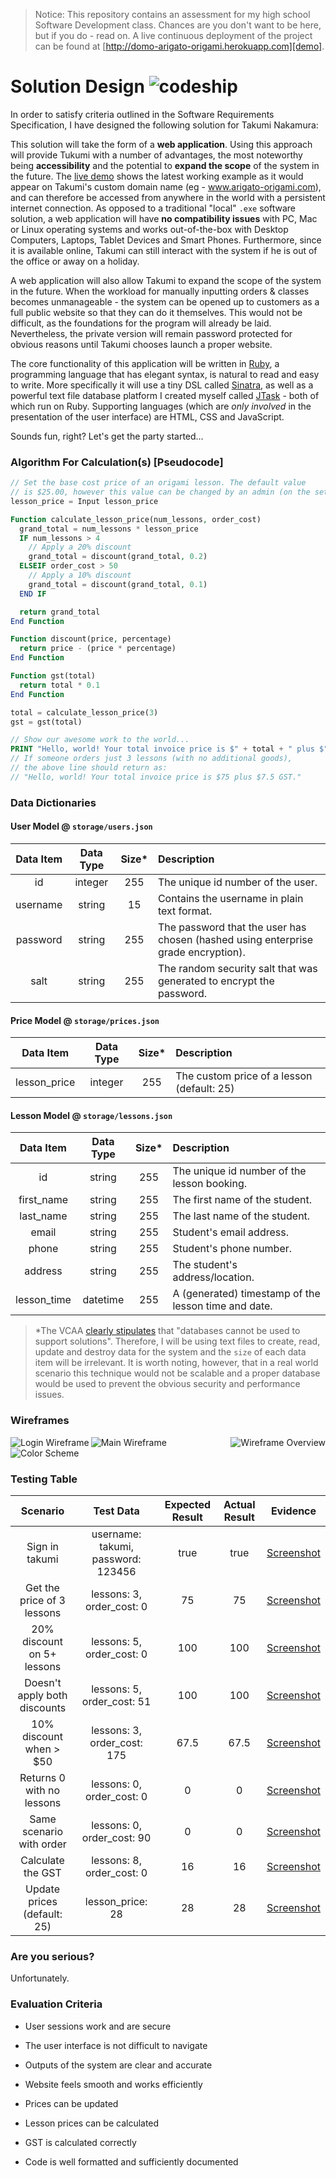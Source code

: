 > Notice: This repository contains an assessment for my high school Software Development class. Chances are you don't want to be here, but if you do - read on. A live continuous deployment of the project can be found at [http://domo-arigato-origami.herokuapp.com][demo].

# Solution Design ![codeship](https://www.codeship.io/projects/c8f0ebf0-c9bd-0131-eedd-762fd394af47/status "Codeship Status")

In order to satisfy criteria outlined in the Software Requirements Specification, I have designed the following solution for Takumi Nakamura:

This solution will take the form of a **web application**. Using this approach will provide Tukumi with a number of advantages, the most noteworthy being **accessibility** and the potential to **expand the scope** of the system in the future. The [live demo][demo] shows the latest working example as it would appear on Takumi's custom domain name (eg - www.arigato-origami.com), and can therefore be accessed from anywhere in the world with a persistent internet connection. As opposed to a traditional "local" `.exe` software solution, a web application will have **no compatibility issues** with PC, Mac or Linux operating systems and works out-of-the-box with Desktop Computers, Laptops, Tablet Devices and Smart Phones. Furthermore, since it is available online, Takumi can still interact with the system if he is out of the office or away on a holiday.

A web application will also allow Takumi to expand the scope of the system in the future. When the workload for manually inputting orders & classes becomes unmanageable - the system can be opened up to customers as a full public website so that they can do it themselves. This would not be difficult, as the foundations for the program will already be laid. Nevertheless, the private version will remain password protected for obvious reasons until Takumi chooses launch a proper website.

The core functionality of this application will be written in [Ruby][ruby_lang], a programming language that has elegant syntax, is natural to read and easy to write. More specifically it will use a tiny DSL called [Sinatra][sinatra_rb], as well as a powerful text file database platform I created myself called [JTask][jtask] - both of which run on Ruby. Supporting languages (which are *only involved* in the presentation of the user interface) are HTML, CSS and JavaScript.

Sounds fun, right? Let's get the party started...

### Algorithm For Calculation(s) [Pseudocode]

```php
// Set the base cost price of an origami lesson. The default value
// is $25.00, however this value can be changed by an admin (on the settings page).
lesson_price = Input lesson_price

Function calculate_lesson_price(num_lessons, order_cost)
  grand_total = num_lessons * lesson_price
  IF num_lessons > 4
    // Apply a 20% discount
    grand_total = discount(grand_total, 0.2)
  ELSEIF order_cost > 50
    // Apply a 10% discount
    grand_total = discount(grand_total, 0.1)
  END IF

  return grand_total
End Function

Function discount(price, percentage)
  return price - (price * percentage)
End Function

Function gst(total)
  return total * 0.1
End Function

total = calculate_lesson_price(3)
gst = gst(total)

// Show our awesome work to the world...
PRINT "Hello, world! Your total invoice price is $" + total + " plus $" + (total * 0.1) + " GST."
// If someone orders just 3 lessons (with no additional goods),
// the above line should return as:
// "Hello, world! Your total invoice price is $75 plus $7.5 GST."
```

### Data Dictionaries

#### User Model @ `storage/users.json`

| Data Item     | Data Type     | Size* | Description                                                                       |
|:-------------:|:-------------:|:-----:|:----------------------------------------------------------------------------------|
| id            | integer       | 255   | The unique id number of the user.                                                 |
| username      | string        | 15    | Contains the username in plain text format.                                       |
| password      | string        | 255   | The password that the user has chosen (hashed using enterprise grade encryption). |
| salt          | string        | 255   | The random security salt that was generated to encrypt the password.              |

#### Price Model @ `storage/prices.json`

| Data Item     | Data Type     | Size* | Description                                                                       |
|:-------------:|:-------------:|:-----:|:----------------------------------------------------------------------------------|
| lesson_price  | integer       | 255   | The custom price of a lesson (default: 25) |

#### Lesson Model @ `storage/lessons.json`

| Data Item     | Data Type     | Size* | Description                                                                       |
|:-------------:|:-------------:|:-----:|:----------------------------------------------------------------------------------|
| id            | string        | 255   | The unique id number of the lesson booking. |
| first_name    | string        | 255   | The first name of the student. |
| last_name     | string        | 255   | The last name of the student. |
| email         | string        | 255   | Student's email address. |
| phone         | string        | 255   | Student's phone number. |
| address       | string        | 255   | The student's address/location. |
| lesson_time   | datetime      | 255   | A (generated) timestamp of the lesson time and date. |

> *The VCAA [clearly stipulates][vcaa] that "databases cannot be used to support solutions". Therefore, I will be using text files to create, read, update and destroy data for the system and the `size` of each data item will be irrelevant. It is worth noting, however, that in a real world scenario this technique would not be scalable and a proper database would be used to prevent the obvious security and performance issues.

### Wireframes

<img src="http://imgkk.com/i/7p16.png" align="left" alt="Login Wireframe">
<img src="http://imgkk.com/i/zhij.png" align="right" alt="Wireframe Overview">
<p></p><p></p>
<img src="http://imgkk.com/i/jgho.png" alt="Main Wireframe">
<img src="http://imgkk.com/i/6c9w.png" alt="Color Scheme">

### Testing Table

| Scenario                       | Test Data                                 | Expected Result | Actual Result   | Evidence             |
|:------------------------------:|:-----------------------------------------:|:---------------:|:---------------:|:--------------------:|
| Sign in takumi                 | username: takumi, password: 123456        | true            | true            | [Screenshot][test-8] |
| Get the price of 3 lessons     | lessons: 3, order_cost: 0                 | 75              | 75              | [Screenshot][test-1] |
| 20% discount on 5+ lessons     | lessons: 5, order_cost: 0                 | 100             | 100             | [Screenshot][test-2] |
| Doesn't apply both discounts   | lessons: 5, order_cost: 51                | 100             | 100             | [Screenshot][test-3] |
| 10% discount when > $50        | lessons: 3, order_cost: 175               | 67.5            | 67.5            | [Screenshot][test-4] |
| Returns 0 with no lessons      | lessons: 0, order_cost: 0                 | 0               | 0               | [Screenshot][test-5] |
| Same scenario with order       | lessons: 0, order_cost: 90                | 0               | 0               | [Screenshot][test-6] |
| Calculate the GST              | lessons: 8, order_cost: 0                 | 16              | 16              | [Screenshot][test-7] |
| Update prices (default: 25)    | lesson_price: 28                          | 28              | 28              | [Screenshot][test-9] |

### Are you serious?

Unfortunately.

### Evaluation Criteria

- User sessions work and are secure
- The user interface is not difficult to navigate
- Outputs of the system are clear and accurate
- Website feels smooth and works efficiently
- Prices can be updated
- Lesson prices can be calculated
- GST is calculated correctly
- Code is well formatted and sufficiently documented


  [demo]: http://domo-arigato-origami.herokuapp.com
  [ruby_lang]: https://www.ruby-lang.org
  [sinatra_rb]: http://www.sinatrarb.com/
  [jtask]: https://github.com/adammcarthur/jtask
  [vcaa]: http://www.vcaa.vic.edu.au/Pages/correspondence/bulletins/2010/June/vce_study.aspx#4

  [test-1]: http://imgkk.com/i/1n7y.png
  [test-2]: http://imgkk.com/i/eyqb.png
  [test-3]: http://imgkk.com/i/611k.png
  [test-4]: http://imgkk.com/i/5j2o.png
  [test-5]: http://imgkk.com/i/6e1s.png
  [test-6]: http://imgkk.com/i/imix.png
  [test-7]: http://imgkk.com/i/fbgj.png
  [test-8]: http://imgkk.com/i/l0_v.png
  [test-9]: http://imgkk.com/i/yroj.png
